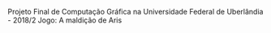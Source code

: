 Projeto Final de Computação Gráfica na Universidade Federal de Uberlândia - 2018/2
Jogo: A maldição de Aris
